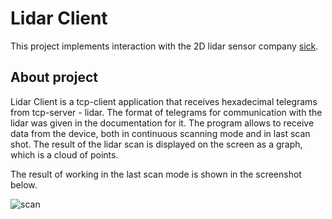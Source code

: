 # Lidar Client

This project implements interaction with the 2D lidar sensor company [sick](https://www.sick.com/us/en/lidar-sensors/2d-lidar-sensors/lms1xx/c/g91901).

## About project

Lidar Client is a tcp-client application that receives hexadecimal telegrams from tcp-server - lidar.
The format of telegrams for communication with the lidar was given in the documentation for it.
The program allows to receive data from the device, both in continuous scanning mode and in last scan shot.
The result of the lidar scan is displayed on the screen as a graph, which is a cloud of points.

The result of working in the last scan mode is shown in the screenshot below.

![scan](https://github.com/annachs/LidarClient/assets/120400708/ce60977d-ce7f-4f91-be2f-910dbdef71bc)
